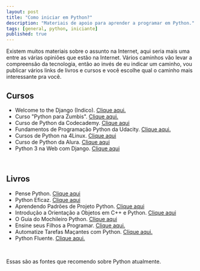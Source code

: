 ```yaml
---
layout: post
title: "Como iniciar em Python?"
description: "Materiais de apoio para aprender a programar em Python."
tags: [general, python, iniciante]
published: true
---
```


Existem muitos materiais sobre o assunto na Internet, aqui seria mais uma entre as várias opiniões que estão na Internet. Vários caminhos vão levar a compreensão da tecnologia, então ao invés de eu indicar um caminho, vou publicar vários links de livros e cursos e você escolhe qual o caminho mais interessante pra você.

## Cursos

- Welcome to the Django (Indico). <a href="http://welcometothedjango.com.br/">Clique aqui.</a><br />
- Curso "Python para Zumbis". <a href="https://www.pycursos.com/python-para-zumbis/">Clique aqui.</a> <br />
- Curso de Python da Codecademy. <a href="https://www.codecademy.com/pt-BR/learn/python">Clique aqui</a><br />
- Fundamentos de Programação Python da Udacity. <a href="https://br.udacity.com/course/programming-foundations-with-python--ud036/">Clique aqui.</a><br />
- Cursos de Python na 4Linux. <a href="https://www.4linux.com.br/cursos/python">Clique aqui</a><br />
- Curso de Python da Alura. <a href="https://www.alura.com.br/curso-online-python-3-introducao-a-nova-versao-da-linguagem">Clique aqui</a><br />
- Python 3 na Web com Django. <a href="https://www.udemy.com/python-3-na-web-com-django-basico-intermediario/">Clique aqui</a><br />
<br />

## Livros

- Pense Python. <a href="https://novatec.com.br/livros/pense-em-python/">Clique aqui</a> <br />
- Python Eficaz. <a href="https://novatec.com.br/livros/python-eficaz/">Clique aqui</a><br />
- Aprendendo Padrões de Projeto Python. <a href="https://novatec.com.br/livros/padroes-projeto-python/">Clique aqui</a><br />
- Introdução a Orientação a Objetos em C++ e Python. <a href="https://novatec.com.br/livros/introducao-orientacao-objetos/">Clique aqui</a><br />
- O Guia do Mochileiro Python. <a href="https://novatec.com.br/livros/guia-do-mochileiro-python/">Clique aqui</a><br />
- Ensine seus Filhos a Programar. <a href="https://novatec.com.br/livros/ensineseusfilhosaprogramar/">Clique aqui.</a>
- Automatize Tarefas Maçantes com Python. <a href="https://novatec.com.br/livros/automatize-tarefas-macantes-com-python/">Clique aqui.</a><br />
- Python Fluente. <a href="https://novatec.com.br/livros/pythonfluente/">Clique aqui.</a><br />
<br />

Essas são as fontes que recomendo sobre Python atualmente.
